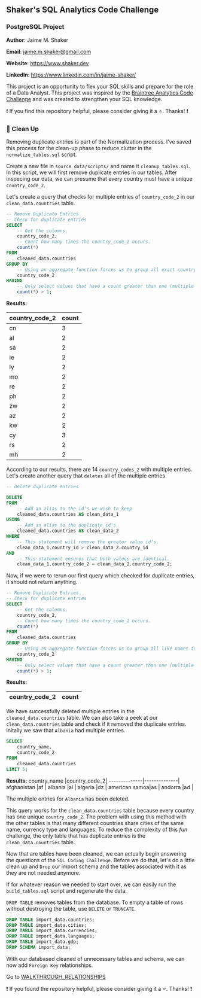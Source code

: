 ## Shaker's SQL Analytics Code Challenge
### PostgreSQL Project

**Author**: Jaime M. Shaker

**Email**: jaime.m.shaker@gmail.com

**Website**: https://www.shaker.dev

**LinkedIn**: https://www.linkedin.com/in/jaime-shaker/ 

This project is an opportunity to flex your SQL skills and prepare for the role of a Data Analyst.  This project was inspired by the [Braintree Analytics Code Challenge](https://github.com/AlexanderConnelly/BrainTree_SQL_Coding_Challenge_Data_Analyst) and was created to strengthen your SQL knowledge.

:exclamation: If you find this repository helpful, please consider giving it a :star:. Thanks! :exclamation:

### :broom: Clean Up

Removing duplicate entries is part of the Normalization process.  I've saved this process for the clean-up phase to reduce clutter in the `normalize_tables.sql` script.

Create a new file in `source_data/scripts/` and name it `cleanup_tables.sql`.  In this script, we will first remove duplicate entries in our tables.  After inspecing our data, we can presume that every country must have a unique `country_code_2`.

Let's create a query that checks for multiple entries of `country_code_2` in our `clean_data.countries` table.

```sql
-- Remove Duplicate Entries
-- Check for duplicate entries
SELECT
	-- Get the columns.
	country_code_2,
	-- Count how many times the country_code_2 occurs.
	count(*)
FROM
	cleaned_data.countries
GROUP BY 
	-- Using an aggregate function forces us to group all exact country_codes together.
	country_code_2
HAVING 
	-- Only select values that have a count greater than one (multiple entries).
	count(*) > 1;
```

**Results:**

country_code_2|count|
--------------|-----|
cn            |    3|
al            |    2|
sa            |    2|
ie            |    2|
ly            |    2|
mo            |    2|
re            |    2|
ph            |    2|
zw            |    2|
az            |    2|
kw            |    2|
cy            |    3|
rs            |    2|
mh            |    2|

According to our results, there are 14 `country_codes_2` with multiple entries.  Let's create another query that `deletes` all of the multiple entries. 

```sql
-- Delete duplicate entries

DELETE 
FROM 
	-- Add an alias to the id's we wish to keep
	cleaned_data.countries AS clean_data_1
USING 
	-- Add an alias to the duplicate id's
	cleaned_data.countries AS clean_data_2
WHERE 
	-- This statement will remove the greater value id's.
	clean_data_1.country_id > clean_data_2.country_id
AND 
	-- This statement ensures that both values are identical.
	clean_data_1.country_code_2 = clean_data_2.country_code_2;
```

Now, if we were to rerun our first query which checked for duplicate entries, it should not return anything.

```sql
-- Remove Duplicate Entries
-- Check for duplicate entries
SELECT
	-- Get the columns.
	country_code_2,
	-- Count how many times the country_code_2 occurs.
	count(*)
FROM
	cleaned_data.countries
GROUP BY 
	-- Using an aggregate function forces us to group all like names together.
	country_code_2
HAVING 
	-- Only select values that have a count greater than one (multiple entries).
	count(*) > 1;
```
**Results:**

country_code_2|count|
--------------|-----|

We have successfully deleted multiple entries in the `cleaned_data.countries` table.  We can also take a peek at our `clean_data.countries` table and check if it removed the duplicate entries.  Initally we saw that `Albania` had multiple entries.

```sql
SELECT 
	country_name,
	country_code_2
FROM 
	cleaned_data.countries 
LIMIT 5;
```

**Results:**
country_name  |country_code_2|
--------------|--------------|
afghanistan   |af            |
albania       |al            |
algeria       |dz            |
american samoa|as            |
andorra       |ad            |

The multiple entries for `Albania` has been deleted.  

This query works for the `clean_data.countries` table because every country has one unique `country_code_2`.  The problem with using this method with the other tables is that many different countries share cities of the same name, currency type and languages.  To reduce the complexity of this <i>fun</i> challenge, the only table that has duplicate entries is the `clean_data.countries` table.

Now that are tables have been cleaned, we can actually begin answering the questions of the `SQL Coding Challenge`.  Before we do that, let's do a little clean up and `Drop` our import schema and the tables associated with it as they are not needed anymore.

If for whatever reason we needed to start over, we can easily run the `build_tables.sql` script and regenerate the data.

`DROP TABLE` removes tables from the database. To empty a table of rows without destroying the table, use `DELETE` or `TRUNCATE`.

```sql
DROP TABLE import_data.countries;
DROP TABLE import_data.cities;
DROP TABLE import_data.currencies;
DROP TABLE import_data.languages;
DROP TABLE import_data.gdp;
DROP SCHEMA import_data;
```

With our databased cleaned of unnecessary tables and schema, we can now add `Foreign Key` relationships.

Go to [WALKTHROUGH_RELATIONSHIPS](WALKTHROUGH_RELATIONSHIPS.md)

:exclamation: If you found the repository helpful, please consider giving it a :star:. Thanks! :exclamation:



